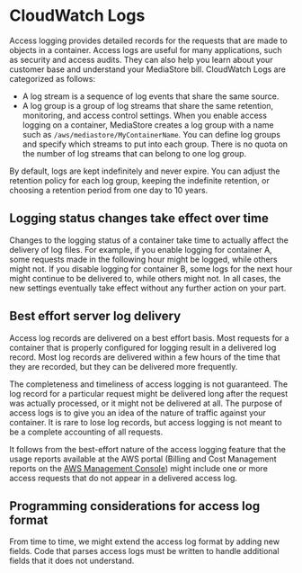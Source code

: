 # CloudWatch Logs<a name="monitoring-cloudwatch-logs"></a>

Access logging provides detailed records for the requests that are made to objects in a container\. Access logs are useful for many applications, such as security and access audits\. They can also help you learn about your customer base and understand your MediaStore bill\. CloudWatch Logs are categorized as follows:
+ A log stream is a sequence of log events that share the same source\.
+ A log group is a group of log streams that share the same retention, monitoring, and access control settings\. When you enable access logging on a container, MediaStore creates a log group with a name such as `/aws/mediastore/MyContainerName`\. You can define log groups and specify which streams to put into each group\. There is no quota on the number of log streams that can belong to one log group\.

By default, logs are kept indefinitely and never expire\. You can adjust the retention policy for each log group, keeping the indefinite retention, or choosing a retention period from one day to 10 years\.

## Logging status changes take effect over time<a name="monitoring-cloudwatch-logs-timing"></a>

Changes to the logging status of a container take time to actually affect the delivery of log files\. For example, if you enable logging for container A, some requests made in the following hour might be logged, while others might not\. If you disable logging for container B, some logs for the next hour might continue to be delivered to, while others might not\. In all cases, the new settings eventually take effect without any further action on your part\.

## Best effort server log delivery<a name="monitoring-cloudwatch-logs-best-effort"></a>

Access log records are delivered on a best effort basis\. Most requests for a container that is properly configured for logging result in a delivered log record\. Most log records are delivered within a few hours of the time that they are recorded, but they can be delivered more frequently\.

The completeness and timeliness of access logging is not guaranteed\. The log record for a particular request might be delivered long after the request was actually processed, or it might not be delivered at all\. The purpose of access logs is to give you an idea of the nature of traffic against your container\. It is rare to lose log records, but access logging is not meant to be a complete accounting of all requests\.

It follows from the best\-effort nature of the access logging feature that the usage reports available at the AWS portal \(Billing and Cost Management reports on the [AWS Management Console](https://console.aws.amazon.com/)\) might include one or more access requests that do not appear in a delivered access log\.

## Programming considerations for access log format<a name="monitoring-cloudwatch-logs-programming-considerations"></a>

From time to time, we might extend the access log format by adding new fields\. Code that parses access logs must be written to handle additional fields that it does not understand\.